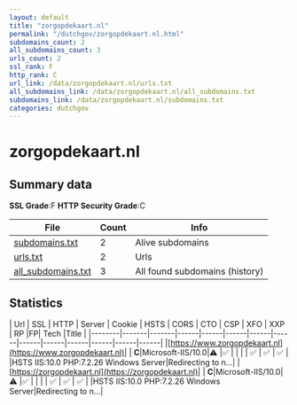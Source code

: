 ```yaml
---
layout: default
title: "zorgopdekaart.nl"
permalink: "/dutchgov/zorgopdekaart.nl.html"
subdomains_count: 2
all_subdomains_count: 3
urls_count: 2
ssl_rank: F
http_rank: C
url_link: /data/zorgopdekaart.nl/urls.txt
all_subdomains_link: /data/zorgopdekaart.nl/all_subdomains.txt
subdomains_link: /data/zorgopdekaart.nl/subdomains.txt
categories: dutchgov
---
```



# zorgopdekaart.nl
## Summary data


**SSL Grade**:F
**HTTP Security Grade**:C


| File       | Count | Info |
|------------|-------|------|
|[subdomains.txt](/data/zorgopdekaart.nl/subdomains.txt)|2|Alive subdomains|
|[urls.txt](/data/zorgopdekaart.nl/urls.txt)|2|Urls|
|[all_subdomains.txt](/data/zorgopdekaart.nl/all_subdomains.txt)|3|All found subdomains (history)|


## Statistics


| Url | SSL | HTTP | Server | Cookie | HSTS | CORS | CTO | CSP | XFO | XXP | RP |FP| Tech |Title |
|--------|-------|-------|------|------|------|------|------|------|------|------|------|------|------|
|[https://www.zorgopdekaart.nl](https://www.zorgopdekaart.nl)| | **C**|Microsoft-IIS/10.0|:warning: |:white_check_mark: | | | | :white_check_mark: | :white_check_mark: | :white_check_mark: | |HSTS IIS:10.0 PHP:7.2.26 Windows Server|Redirecting to n...|
|[https://zorgopdekaart.nl](https://zorgopdekaart.nl)| | **C**|Microsoft-IIS/10.0|:warning: |:white_check_mark: | | | | :white_check_mark: | :white_check_mark: | :white_check_mark: | |HSTS IIS:10.0 PHP:7.2.26 Windows Server|Redirecting to n...|